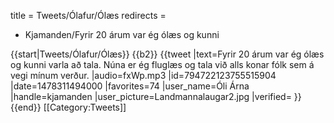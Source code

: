 title = Tweets/Ólafur/Ólæs
redirects =
- Kjamanden/Fyrir 20 árum var ég ólæs og kunni
>>>>

{{start|Tweets/Ólafur/Ólæs}}
{{b2}}
{{tweet
|text=Fyrir 20 árum var ég ólæs og kunni varla að tala. Núna er ég fluglæs og tala við alls konar fólk sem á vegi mínum verður.
|audio=fxWp.mp3
|id=794722123755515904
|date=1478311494000
|favorites=74
|user_name=Óli Árna
|handle=kjamanden
|user_picture=Landmannalaugar2.jpg
|verified=
}}
{{end}}<noinclude>
[[Category:Tweets]]
</noinclude>